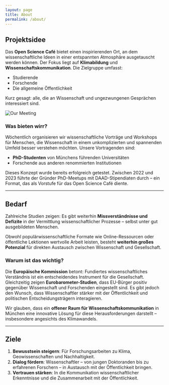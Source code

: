 ```yaml
---
layout: page
title: About
permalink: /about/
---
```



## Projektsidee

Das **Open Science Café** bietet einen inspirierenden Ort, an dem wissenschaftliche Ideen in einer entspannten Atmosphäre ausgetauscht werden können. Der Fokus liegt auf **Klimabildung** und **Wissenschaftskommunikation**. Die Zielgruppe umfasst:

- Studierende
- Forschende
- Die allgemeine Öffentlichkeit  

Kurz gesagt: alle, die an Wissenschaft und ungezwungenen Gesprächen interessiert sind.


![Our Meeting](/phdcafe/assets/images/Picture1.png)


### Was bieten wirr?

Wöchentlich organisieren wir wissenschaftliche Vorträge und Workshops für Menschen, die Wissenschaft in einem unkomplizierten und spannenden Umfeld besser verstehen möchten. Unsere Vortragenden sind:

- **PhD-Studenten** von Münchens führenden Universitäten  
- Forschende aus anderen renommierten Institutionen  

Dieses Konzept wurde bereits erfolgreich getestet. Zwischen 2022 und 2023 führte der Gründer PhD-Meetups mit DAAD-Stipendiaten durch – ein Format, das als Vorstufe für das Open Science Café diente.

---

## Bedarf

Zahlreiche Studien zeigen: Es gibt weiterhin **Missverständnisse und Defizite** in der Vermittlung wissenschaftlicher Prozesse – selbst unter gut ausgebildeten Menschen. 

Obwohl populärwissenschaftliche Formate wie Online-Ressourcen oder öffentliche Lektionen wertvolle Arbeit leisten, besteht **weiterhin großes Potenzial** für direkten Austausch zwischen Wissenschaft und Gesellschaft.  

### Warum ist das wichtig?

Die **Europäische Kommission** betont: Fundiertes wissenschaftliches Verständnis ist ein entscheidendes Instrument für die Gesellschaft. Gleichzeitig zeigen **Eurobarometer-Studien**, dass EU-Bürger positiv gegenüber Wissenschaft und Forschenden eingestellt sind. Es gibt jedoch den Wunsch, dass Wissenschaftler stärker mit der Öffentlichkeit und politischen Entscheidungsträgern interagieren.  

Wir glauben, dass ein **offener Raum für Wissenschaftskommunikation** in München eine innovative Lösung für diese Herausforderungen darstellt – insbesondere angesichts des Klimawandels.

---

## Ziele

1. **Bewusstsein steigern**: Für Forschungsarbeiten zu Klima, Geowissenschaften und Nachhaltigkeit.  
2. **Dialog fördern**: Wissenschaftler – von jungen Doktoranden bis zu erfahrenen Forschern – in Austausch mit der Öffentlichkeit bringen.  
3. **Vertrauen stärken**: In die Kommunikation wissenschaftlicher Erkenntnisse und die Zusammenarbeit mit der Öffentlichkeit.  
